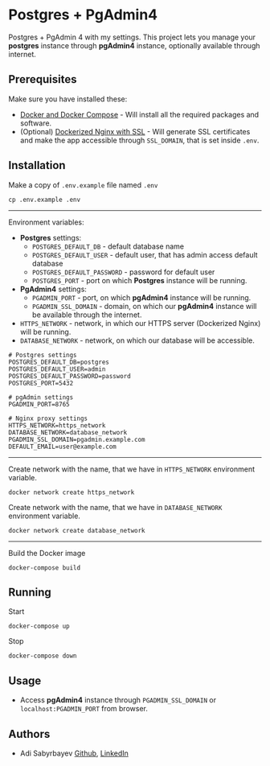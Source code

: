 # Postgres + PgAdmin4

Postgres + PgAdmin 4 with my settings. This project lets you manage your **postgres** instance through **pgAdmin4** instance, optionally available through internet.

## Prerequisites

Make sure you have installed these:
- [Docker and Docker Compose](https://phoenixnap.com/kb/install-docker-compose-on-ubuntu-20-04) - Will install all the required packages and software.
- (Optional) [Dockerized Nginx with SSL](https://github.com/madrigals1/nginx) - Will generate SSL certificates and make the app accessible through `SSL_DOMAIN`, that is set inside `.env`.

## Installation

Make a copy of `.env.example` file named `.env`

```shell script
cp .env.example .env
```

---

Environment variables:
- **Postgres** settings:
    - `POSTGRES_DEFAULT_DB` - default database name
    - `POSTGRES_DEFAULT_USER` - default user, that has admin access default database
    - `POSTGRES_DEFAULT_PASSWORD` - password for default user
    - `POSTGRES_PORT` - port on which **Postgres** instance will be running.
- **PgAdmin4** settings:
    - `PGADMIN_PORT` - port, on which **pgAdmin4** instance will be running.
    - `PGADMIN_SSL_DOMAIN` - domain, on which our **pgAdmin4** instance will be available through the internet.
- `HTTPS_NETWORK` - network, in which our HTTPS server (Dockerized Nginx) will be running. 
- `DATABASE_NETWORK` - network, on which our database will be accessible.

```dotenv
# Postgres settings
POSTGRES_DEFAULT_DB=postgres
POSTGRES_DEFAULT_USER=admin
POSTGRES_DEFAULT_PASSWORD=password
POSTGRES_PORT=5432

# pgAdmin settings
PGADMIN_PORT=8765

# Nginx proxy settings
HTTPS_NETWORK=https_network
DATABASE_NETWORK=database_network
PGADMIN_SSL_DOMAIN=pgadmin.example.com
DEFAULT_EMAIL=user@example.com
```

---

Create network with the name, that we have in `HTTPS_NETWORK` environment variable.

```shell script
docker network create https_network
```

Create network with the name, that we have in `DATABASE_NETWORK` environment variable.

```shell script
docker network create database_network
```

---

Build the Docker image

```shell script
docker-compose build
```

## Running

Start
```
docker-compose up
```

Stop
```
docker-compose down
```

## Usage

- Access **pgAdmin4** instance through `PGADMIN_SSL_DOMAIN` or `localhost:PGADMIN_PORT` from browser.

## Authors
- Adi Sabyrbayev [Github](https://github.com/madrigals1), [LinkedIn](https://www.linkedin.com/in/madrigals1/)